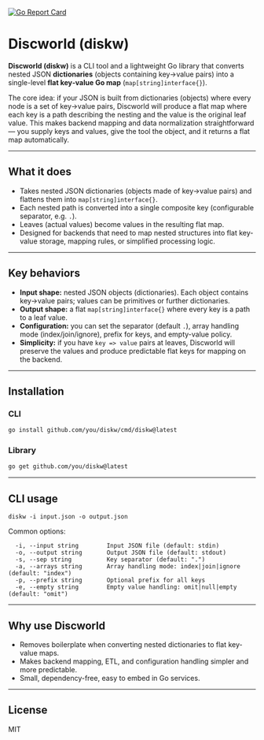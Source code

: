 [![Go Report Card](https://goreportcard.com/badge/github.com/rwrrioe/Discworld)](https://goreportcard.com/report/github.com/rwrrioe/Discworld)

# Discworld (diskw)

**Discworld (diskw)** is a CLI tool and a lightweight Go library that converts nested JSON **dictionaries** (objects containing key→value pairs) into a single-level **flat key‑value Go map** (`map[string]interface{}`).

The core idea: if your JSON is built from dictionaries (objects) where every node is a set of key→value pairs, Discworld will produce a flat map where each key is a path describing the nesting and the value is the original leaf value. This makes backend mapping and data normalization straightforward — you supply keys and values, give the tool the object, and it returns a flat map automatically.

---

## What it does
- Takes nested JSON dictionaries (objects made of key→value pairs) and flattens them into `map[string]interface{}`.
- Each nested path is converted into a single composite key (configurable separator, e.g. `.`).  
- Leaves (actual values) become values in the resulting flat map.
- Designed for backends that need to map nested structures into flat key-value storage, mapping rules, or simplified processing logic.

---

## Key behaviors
- **Input shape:** nested JSON objects (dictionaries). Each object contains key→value pairs; values can be primitives or further dictionaries.  
- **Output shape:** a flat `map[string]interface{}` where every key is a path to a leaf value.  
- **Configuration:** you can set the separator (default `.`), array handling mode (index/join/ignore), prefix for keys, and empty-value policy.
- **Simplicity:** if you have `key => value` pairs at leaves, Discworld will preserve the values and produce predictable flat keys for mapping on the backend.

---

## Installation

### CLI
```bash
go install github.com/you/diskw/cmd/diskw@latest
```

### Library
```bash
go get github.com/you/diskw@latest
```

---

## CLI usage
```
diskw -i input.json -o output.json
```

Common options:
```
  -i, --input string        Input JSON file (default: stdin)
  -o, --output string       Output JSON file (default: stdout)
  -s, --sep string          Key separator (default: ".")
  -a, --arrays string       Array handling mode: index|join|ignore (default: "index")
  -p, --prefix string       Optional prefix for all keys
  -e, --empty string        Empty value handling: omit|null|empty (default: "omit")
```
---

## Why use Discworld
- Removes boilerplate when converting nested dictionaries to flat key-value maps.  
- Makes backend mapping, ETL, and configuration handling simpler and more predictable.  
- Small, dependency-free, easy to embed in Go services.

---

## License
MIT 
